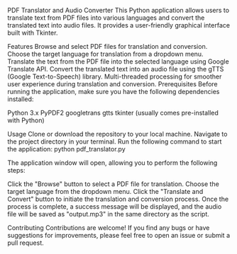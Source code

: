 PDF Translator and Audio Converter
This Python application allows users to translate text from PDF files into various languages and convert the translated text into audio files. It provides a user-friendly graphical interface built with Tkinter.

Features
Browse and select PDF files for translation and conversion.
Choose the target language for translation from a dropdown menu.
Translate the text from the PDF file into the selected language using Google Translate API.
Convert the translated text into an audio file using the gTTS (Google Text-to-Speech) library.
Multi-threaded processing for smoother user experience during translation and conversion.
Prerequisites
Before running the application, make sure you have the following dependencies installed:

Python 3.x
PyPDF2
googletrans
gtts
tkinter (usually comes pre-installed with Python)

Usage
Clone or download the repository to your local machine.
Navigate to the project directory in your terminal.
Run the following command to start the application:
python pdf_translator.py

The application window will open, allowing you to perform the following steps:

Click the "Browse" button to select a PDF file for translation.
Choose the target language from the dropdown menu.
Click the "Translate and Convert" button to initiate the translation and conversion process.
Once the process is complete, a success message will be displayed, and the audio file will be saved as "output.mp3" in the same directory as the script.

Contributing
Contributions are welcome! If you find any bugs or have suggestions for improvements, please feel free to open an issue or submit a pull request.
